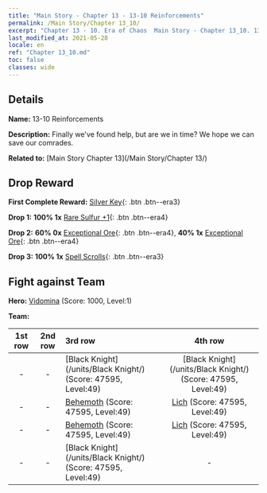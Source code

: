 ```yaml
---
title: "Main Story - Chapter 13 - 13-10 Reinforcements"
permalink: /Main Story/Chapter 13_10/
excerpt: "Chapter 13 - 10. Era of Chaos  Main Story - Chapter 13_10. 13-10 Reinforcements"
last_modified_at: 2021-05-28
locale: en
ref: "Chapter 13_10.md"
toc: false
classes: wide
---
```


## Details

 **Name:** 13-10 Reinforcements

 **Description:** Finally we've found help, but are we in time? We hope we can save our comrades.

 **Related to:** [Main Story Chapter 13](/Main Story/Chapter 13/)

## Drop Reward

 **First Complete Reward:** [Silver Key](/Items/con_693/){: .btn .btn--era3}

 **Drop 1:** **100% 1x** [Rare Sulfur +1](/Items/mat_43/){: .btn .btn--era4}

 **Drop 2:** **60% 0x** [Exceptional Ore](/Items/mat_33/){: .btn .btn--era4}, **40% 1x** [Exceptional Ore](/Items/mat_33/){: .btn .btn--era4}

 **Drop 3:** **100% 1x** [Spell Scrolls](/Items/con_694/){: .btn .btn--era3}


## Fight against Team
 **Hero:** [Vidomina](/heroes/Vidomina/) (Score: 1000, Level:1)

 **Team:**


  | 1st row | 2nd row | 3rd row | 4th row |
  |:----:|:----:|:----|:----:|
  | - | - | [Black Knight](/units/Black Knight/) (Score: 47595, Level:49)  | [Black Knight](/units/Black Knight/) (Score: 47595, Level:49)  |
  | - | - | [Behemoth](/units/Behemoth/) (Score: 47595, Level:49)  | [Lich](/units/Lich/) (Score: 47595, Level:49)  |
  | - | - | [Behemoth](/units/Behemoth/) (Score: 47595, Level:49)  | [Lich](/units/Lich/) (Score: 47595, Level:49)  |
  | - | - | [Black Knight](/units/Black Knight/) (Score: 47595, Level:49)  | - |


